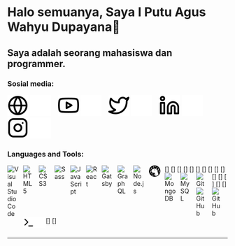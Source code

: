 # Halo semuanya, Saya I Putu Agus Wahyu Dupayana👋 

## Saya adalah seorang mahasiswa dan programmer.
### Sosial media:

[![website](./img/globe-light.svg)](https:www.aguswahyu.me#gh-light-mode-only)
[![website](./img/globe-dark.svg)](https:www.aguswahyu.me#gh-dark-mode-only)
&nbsp;&nbsp;
[![website](./img/youtube-light.svg)](https://youtube.com/c/putuwahyu#gh-light-mode-only)
[![website](./img/youtube-dark.svg)](https://youtube.com/c/putuwahyu#gh-dark-mode-only)
&nbsp;&nbsp;
[![website](./img/twitter-light.svg)](https://twitter.com/putuwahyu29#gh-light-mode-only)
[![website](./img/twitter-dark.svg)](https://twitter.com/putuwahyu29#gh-dark-mode-only)
&nbsp;&nbsp;
[![website](./img/linkedin-light.svg)](https://linkedin.com/in/i-putu-agus-wahyu-dupayana-bbb7721ba#gh-light-mode-only)
[![website](./img/linkedin-dark.svg)](https://linkedin.com/in/i-putu-agus-wahyu-dupayana-bbb7721ba#gh-dark-mode-only)
&nbsp;&nbsp;
[![website](./img/instagram-light.svg)](https://instagram.com/aguswahyu29_#gh-light-mode-only)
[![website](./img/instagram-dark.svg)](https://instagram.com/aguswahyu29_#gh-dark-mode-only)

### Languages and Tools:

[<img align="left" alt="Visual Studio Code" width="26px" src="https://cdn.jsdelivr.net/gh/devicons/devicon/icons/vscode/vscode-original.svg" style="padding-right:10px;" />]
[<img align="left" alt="HTML5" width="26px" src="https://cdn.jsdelivr.net/gh/devicons/devicon/icons/html5/html5-original.svg" style="padding-right:10px;" />]
[<img align="left" alt="CSS3" width="26px" src="https://cdn.jsdelivr.net/gh/devicons/devicon/icons/css3/css3-original.svg" style="padding-right:10px;" />]
[<img align="left" alt="Sass" width="26px" src="https://cdn.jsdelivr.net/gh/devicons/devicon/icons/sass/sass-original.svg" style="padding-right:10px;" />]
[<img align="left" alt="JavaScript" width="26px" src="https://cdn.jsdelivr.net/gh/devicons/devicon/icons/javascript/javascript-original.svg" style="padding-right:10px;" />]
[<img align="left" alt="React" width="26px" src="https://cdn.jsdelivr.net/gh/devicons/devicon/icons/react/react-original.svg" style="padding-right:10px;" />]
[<img align="left" alt="Gatsby" width="26px" src="https://cdn.jsdelivr.net/gh/devicons/devicon/icons/gatsby/gatsby-original.svg" style="padding-right:10px;" />]
[<img align="left" alt="GraphQL" width="26px" src="https://cdn.jsdelivr.net/gh/devicons/devicon/icons/graphql/graphql-plain.svg" style="padding-right:10px;" />]
[<img align="left" alt="Node.js" width="26px" src="https://cdn.jsdelivr.net/gh/devicons/devicon/icons/nodejs/nodejs-original.svg" style="padding-right:10px;" />]
[<img align="left" alt="Deno" width="26px" src="./img/deno-light.svg" style="padding-right:10px;" />]
[<img align="left" alt="MongoDB" width="26px" src="https://cdn.jsdelivr.net/gh/devicons/devicon/icons/mongodb/mongodb-original.svg" style="padding-right:10px;" />]
[<img align="left" alt="MySQL" width="26px" src="https://cdn.jsdelivr.net/gh/devicons/devicon/icons/mysql/mysql-original.svg" style="padding-right:10px;" />]
[<img align="left" alt="Git" width="26px" src="https://cdn.jsdelivr.net/gh/devicons/devicon/icons/git/git-original.svg" style="padding-right:10px;" />]
[<img align="left" alt="GitHub" width="26px" src="https://user-images.githubusercontent.com/3369400/139447912-e0f43f33-6d9f-45f8-be46-2df5bbc91289.png" style="padding-right:10px;" />]
[<img align="left" alt="GitHub" width="26px" src="https://user-images.githubusercontent.com/3369400/139448065-39a229ba-4b06-434b-bc67-616e2ed80c8f.png" style="padding-right:10px;" />]
[<img align="left" alt="Terminal" width="26px" src="./img/terminal-light.svg" />]
[<img align="left" alt="Terminal" width="26px" src="./img/terminal-dark.svg" />]
<br />
<br />

---
